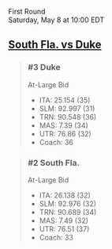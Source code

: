 First Round  
Saturday, May 8 at 10:00 EDT
## [South Fla. vs Duke](https://www.ncaa.com/game/5833371) 

> ### #3 Duke  
> At-Large Bid  
> - ITA: 25.154 (35)  
> - SLM: 92.997 (31)  
> - TRN: 90.548 (36)  
> - MAS: 7.39 (34)  
> - UTR: 76.86 (32)  
> - Coach: 36  

> ### #2 South Fla.  
> At-Large Bid  
> - ITA: 26.138 (32)  
> - SLM: 92.976 (32)  
> - TRN: 90.689 (34)  
> - MAS: 7.49 (32)  
> - UTR: 76.51 (37)  
> - Coach: 33  